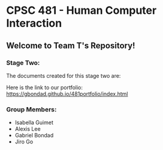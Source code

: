 # CPSC 481 - Human Computer Interaction
## Welcome to Team T's Repository!
### Stage Two:

The documents created for this stage two are: <Add this in>

Here is the link to our portfolio: https://gbondad.github.io/481portfolio/index.html

### Group Members:
- Isabella Guimet
- Alexis Lee
- Gabriel Bondad
- Jiro Go
